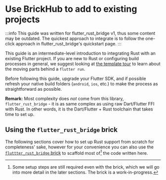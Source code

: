 # Use BrickHub to add to existing projects

:::info
This guide was written for flutter_rust_bridge v1, thus some content may be outdated.
The quickest approach to integrate is to follow the one-click approach in flutter_rust_bridge's quickstart page.
:::

This guide is an intermediate-level introduction to integrating Rust with
an existing Flutter project. If you are new to Rust or configuring
build processes in general, we suggest looking at [the template tour](template/tour)
to learn about the moving parts behind a `flutter run`.

Before following this guide, upgrade your Flutter SDK, and if possible
refresh your native build folders (`android`, `ios`, etc.) to make the process
as straightforward as possible.

**Remark:** Most complexity does *not* come from this library, `flutter_rust_bridge` - it is as same complex as using raw Dart/Flutter FFI with Rust. In other words, it is the Dart/Flutter + Rust toolchain that takes time to set up.

## Using the `flutter_rust_bridge` brick

The following sections cover how to set up Rust support from scratch for completeness' sake,
however for your convenience you can also use the [`fluttter_rust_bridge` brick](https://brickhub.dev/bricks/flutter_rust_bridge/)
to scaffold most of[^1] the code written here.

[^1]: Some setup steps are still required even with the brick, which we will go into more detail in the later sections.
      The brick is a work-in-progress.
